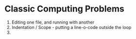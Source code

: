 # Classic Computing Problems

1. Editing one file, and running with another
2. Indentation / Scope - putting a line-o-code outside the loop
3. 
<!--stackedit_data:
eyJoaXN0b3J5IjpbNzI2MjUwNzg1LC0xMTgwODQ3ODFdfQ==
-->